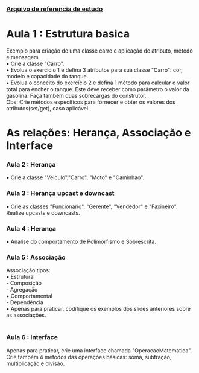 ### [Arquivo de referencia de estudo](https://github.com/christianrsouza/dio-trilha-java-basico/blob/main/programacao-orientada-objeto/Programa%C3%A7%C3%A3o%20Orientada%20a%20Objetos_Thiago%20Leite.pptx?raw=true)
<h1> Aula 1 : Estrutura basica</h1>
  Exemplo para criação de uma classe carro e aplicação de atributo, metodo e mensagem<br/>
•	Crie a classe "Carro".<br/>
•	Evolua o exercicio 1 e defina 3 atributos para sua classe "Carro": cor, modelo e capacidade do tanque.<br/>
•	Evolua o conceito do exercício 2 e defina 1 método para calcular o valor total para encher o tanque. Este deve receber como parâmetro o valor da gasolina. Faça também duas sobrecargas do construtor.<br/>
Obs: Crie métodos específicos para fornecer e obter os valores dos atributos(set/get), caso aplicável. <br/>

<h1> As relações: Herança, Associação e Interface </h1>
<h3>Aula 2 : Herança </h3>
•	Crie a classe "Veiculo","Carro", "Moto" e "Caminhao". <br/> 
<h3>Aula 3 : Herança upcast e downcast </h3>
•	Crie as classes "Funcionario", "Gerente", "Vendedor" e "Faxineiro". Realize upcasts e downcasts. <br/>
<h3>Aula 4 : Herança </h3>
• Analise do comportamento de Polimorfismo e Sobrescrita.
<h3>Aula 5 : Associação </h3>
Associação tipos: <br/> 
•	Estrutural<br/> 
  - Composição<br/> 
  - Agregação<br/> 
•	Comportamental<br/> 
  - Dependência<br/> 
•	Apenas para praticar, codifique os exemplos dos slides anteriores sobre as associações.<br/> 
<br/> 
<h3>Aula 6 : Interface </h3>

Apenas para praticar, crie uma interface chamada "OperacaoMatematica". Crie também 4 métodos das operações básicas: soma, subtração, multiplicação e divisão.





